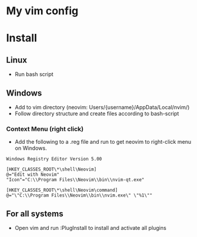 # My vim config

# Install
## Linux
- Run bash script

## Windows
- Add to vim directory (neovim: Users/{username}/AppData/Local/nvim/) 
- Follow directory structure and create files according to bash-script
### Context Menu (right click)
- Add the following to a .reg file and run to get neovim to right-click menu on Windows.
```
Windows Registry Editor Version 5.00

[HKEY_CLASSES_ROOT\*\shell\Neovim]
@="Edit with Neovim"
"Icon"="C:\\Program Files\\Neovim\\bin\\nvim-qt.exe"

[HKEY_CLASSES_ROOT\*\shell\Neovim\command]
@="\"C:\\Program Files\\Neovim\\bin\\nvim.exe\" \"%1\""
```


## For all systems
- Open vim and run :PlugInstall to install and activate all plugins
